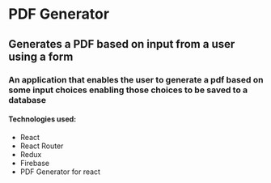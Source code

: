 # PDF Generator
## Generates a PDF based on input from a user using a form

### An application that enables the user to generate a pdf based on some input choices enabling those choices to be saved to a database
#### Technologies used:

  - React
  - React Router
  - Redux
  - Firebase
  - PDF Generator for react
